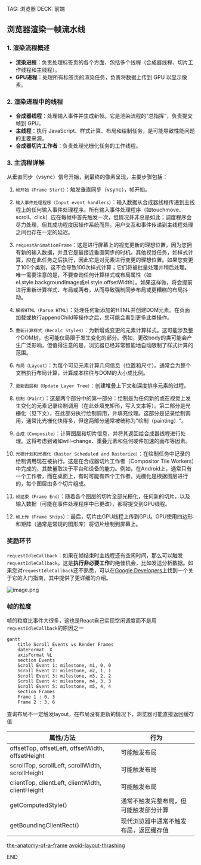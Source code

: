 TAG: 浏览器
DECK: 前端

## 浏览器渲染一帧流水线
### 1. 渲染流程概述

- **渲染进程**：负责处理标签页的各个方面，包括多个线程（合成器线程、切片工作线程和主线程）。
- **GPU进程**：处理所有标签页的渲染任务，负责将数据上传到 GPU 以显示像素。

### 2. 渲染进程中的线程

- **合成器线程**：处理输入事件并生成新帧。它是渲染流程的“总指挥”，负责提交帧到 GPU。
- **主线程**：执行 JavaScript、样式计算、布局和绘制任务，是可能导致性能问题的主要来源。
- **合成器切片工作者**：负责处理光栅化任务的工作线程。

### 3. 主流程详解

从垂直同步（vsync）信号开始，到最终的像素呈现，主要步骤包括：
1. `帧开始（Frame Start）`：触发垂直同步（vsync），帧开始。
    
2. `输入事件处理程序（Input event handlers）`：输入数据从合成器线程传递到主线程上的任何输入事件处理程序。所有输入事件处理程序（如touchmove、scroll、click）应在每帧中首先触发一次，但情况并非总是如此；调度程序会尽力处理，但其成功程度因操作系统而异。用户交互和事件传递到主线程处理之间也存在一定的延迟。
    
3. `requestAnimationFrame`：这是进行屏幕上的视觉更新的理想位置，因为您拥有新的输入数据，并且它是最接近垂直同步的时机。其他视觉任务，如样式计算，应在此任务之后执行，因此它是对元素进行变更的理想位置。如果您变更了100个类别，这不会导致100次样式计算；它们将被批量处理并稍后处理。唯一需要注意的是，不要查询任何计算样式或布局属性（如el.style.backgroundImage或el.style.offsetWidth）。如果这样做，将会提前进行重新计算样式、布局或两者，从而导致强制同步布局或更糟糕的布局抖动。
    
4. `解析HTML（Parse HTML）`：处理任何新添加的HTML并创建DOM元素。在页面加载或执行appendChild等操作之后，您可能会看到更多此类操作。
    
5. `重新计算样式（Recalc Styles）`：为新增或变更的元素计算样式。这可能涉及整个DOM树，也可能仅局限于发生变化的部分。例如，更改body的类可能会产生广泛影响，但值得注意的是，浏览器已经非常智能地自动限制了样式计算的范围。
    
6. `布局（Layout）`：为每个可见元素计算几何信息（位置和尺寸）。通常会为整个文档执行布局计算，计算成本往往与DOM的大小成比例。
    
7. `更新图层树（Update Layer Tree）`：创建堆叠上下文和深度排序元素的过程。
    
8. `绘制（Paint）`：这是两个部分中的第一部分：绘制是为任何新的或在视觉上发生变化的元素记录绘制调用（在此处填充矩形，写入文本等）。第二部分是光栅化（见下文），在此部分执行绘制调用，并填充纹理。这部分是记录绘制调用，通常比光栅化快得多，但这两部分通常被统称为"绘制（painting）"。
    
9. `合成（Composite）`：计算图层和切片信息，并将其返回给合成器线程进行处理。这将考虑到诸如will-change、重叠元素和任何硬件加速的画布等因素。
    
10. `光栅计划和光栅化（Raster Scheduled and Rasterize）`：在绘制任务中记录的绘制调用现在被执行。这是在合成器切片工作者（Compositor Tile Workers）中完成的，其数量取决于平台和设备的能力。例如，在Android上，通常只有一个工作者，而在桌面上，有时可能有四个工作者。光栅化是根据图层进行的，每个图层由多个切片组成。
    
11. `帧结束（Frame End）`：随着各个图层的切片全部光栅化，任何新的切片，以及输入数据（可能在事件处理程序中已更改），都将提交到GPU线程。
    
12. `帧上传（Frame Ships`）：最后，切片由GPU线程上传到GPU。GPU使用四边形和矩阵（通常是常规的图形库）将切片绘制到屏幕上。


 ### 奖励环节
`requestIdleCallback`：如果在帧结束时主线程还有空闲时间，那么可以触发`requestIdleCallback`。这是**执行非必要工作**的绝佳机会，比如发送分析数据。如果您对`requestIdleCallback`还不熟悉，可以在[Google Developers](https://link.juejin.cn?target=https%3A%2F%2Fdeveloper.chrome.com%2Fblog%2Fusing-requestidlecallback%2F "https://developer.chrome.com/blog/using-requestidlecallback/")上找到一个关于它的入门指南，其中提供了更详细的介绍。

  

![image.png](https://tazdingo-images.oss-cn-hongkong.aliyuncs.com/202410132213821.png)

### 帧的粒度
帧的粒度比事件大很多，这也是React自己实现空闲调度而不是用`requestIdleCallback`的原因之一

```mermaid
gantt
    title Scroll Events vs Render Frames
    dateFormat  X
    axisFormat %L
    section Events
    Scroll Event 1: milestone, m1, 0, 0
    Scroll Event 2: milestone, m2, 1, 1
    Scroll Event 3: milestone, m3, 2, 2
    Scroll Event 4: milestone, m4, 3, 3
    Scroll Event 5: milestone, m5, 4, 4
    section Frames
    Frame 1 : 0, 3
    Frame 2 : 3, 6
```


查询布局不一定触发layout，在布局没有更新的情况下，浏览器可能直接返回缓存值

| 属性/方法 | 行为 |
|-----------|------|
| offsetTop, offsetLeft, offsetWidth, offsetHeight | 可能触发布局 |
| scrollTop, scrollLeft, scrollWidth, scrollHeight | 可能触发布局 |
| clientTop, clientLeft, clientWidth, clientHeight | 可能触发布局 |
| getComputedStyle() | 通常不触发完整布局，但可能触发部分计算 |
| getBoundingClientRect() | 现代浏览器中通常不触发布局，返回缓存值 |





[the-anatomy-of-a-frame](https://aerotwist.com/blog/the-anatomy-of-a-frame/)
[avoid-layout-thrashing](https://web.dev/articles/avoid-large-complex-layouts-and-layout-thrashing?hl=en#avoid-layout-thrashing)


END
<!--ID: 1728866780435-->
